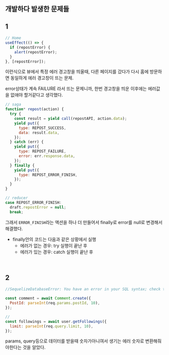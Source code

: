## 개발하다 발생한 문제들

## 1

```js
// Home
useEffect(() => {
  if (repostError) {
    alert(repostError);
  }
}, [repostError]);
```

이런식으로 뷰에서 특정 에러 경고창을 띄울때, 다른 페이지를 갔다가 다시 홈에 방문하면 동일하게 에러 경고창이 뜨는 문제.

error상태가 계속 FAILURE 라서 뜨는 문제니까, 한번 경고창을 띄운 이후에는 에러값을 없애야 할거같다고 생각했다.

```js
// saga
function* repost(action) {
  try {
    const result = yield call(repostAPI, action.data);
    yield put({
      type: REPOST_SUCCESS,
      data: result.data,
    });
  } catch (err) {
    yield put({
      type: REPOST_FAILURE,
      error: err.response.data,
    });
  } finally {
    yield put({
      type: REPOST_ERROR_FINISH,
    });
  }
}

// reducer
case REPOST_ERROR_FINISH:
  draft.repostError = null;
  break;
```

<!-- // 에러 이미지 -->

그래서 `ERROR_FINISH`라는 액션을 하나 더 만들어서 finally로 error를 null로 변경해서 해결했다.

- finally안의 코드는 다음과 같은 상황에서 실행
  - 에러가 없는 경우: try 실행이 끝난 후
  - 에러가 있는 경우: catch 실행이 끝난 후

<br>

## 2

```js
//SequelizeDatabaseError: You have an error in your SQL syntax; check the manual that corresponds to your MySQL server version for the right syntax to use near ''3'' at line 1

const comment = await Comment.create({
  PostId: parseInt(req.params.postId, 10),
});

//
const followings = await user.getFollowings({
  limit: parseInt(req.query.limit, 10),
});
```

params, query등으로 데이터를 받을때 숫자가아니여서 생기는 에러
숫자로 변환해줘야한다는 것을 알았다.

